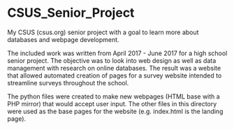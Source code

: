 # CSUS_Senior_Project
My CSUS (csus.org) senior project with a goal to learn more about databases and webpage development.

The included work was written from April 2017 - June 2017 for a high school senior project. 
The objective was to look into web design as well as data management with research on online databases.
The result was a website that allowed automated creation of pages for a survey website intended to streamline surveys throughout the school.

The python files were created to make new webpages (HTML base with a PHP mirror) that would accept user input. 
The other files in this directory were used as the base pages for the website (e.g. index.html is the landing page). 
